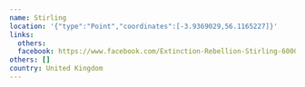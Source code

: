 ```yaml
---
name: Stirling
location: '{"type":"Point","coordinates":[-3.9369029,56.1165227]}'
links:
  others: 
  facebook: https://www.facebook.com/Extinction-Rebellion-Stirling-600008483766629/?ref=br_rs
others: []
country: United Kingdom
---
```

